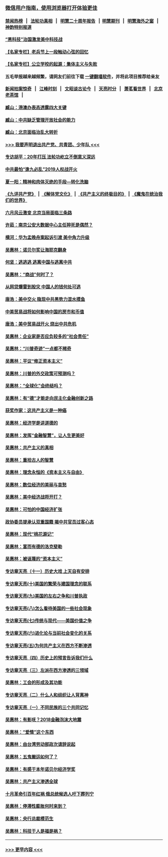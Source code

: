 ### [微信用户指南，使用浏览器打开体验更佳](https://github.com/gfw-breaker/banned-news1/blob/master/indexes/wechat-guide.md?t=0)
#### [禁闻热榜](热点新闻.md?t=0)  &nbsp;&nbsp;|&nbsp;&nbsp; [法轮功真相](https://github.com/gfw-breaker/truth/blob/master/README.md?t=0) &nbsp;&nbsp;|&nbsp;&nbsp; [明慧二十周年报告](https://github.com/gfw-breaker/mh-reports/blob/master/README.md?t=0) &nbsp;&nbsp;|&nbsp;&nbsp;[明慧期刊](https://github.com/gfw-breaker/mh-qikan) &nbsp;&nbsp;|&nbsp;&nbsp; [明慧海外之窗](https://github.com/gfw-breaker/mh-news/blob/master/README.md?t=0) &nbsp;&nbsp;|&nbsp;&nbsp; [神韵特别报道](https://github.com/gfw-breaker/mh-news/blob/master/shenyun.md?t=0)
#### [“黑科技”治国激发美中科技战](../pages/nsc423/n11638056.md?t=02031622) 
#### [【名家专栏】老兵节上一段触动心弦的回忆](../pages/nsc423/n11646016.md?t=02031622) 
#### [【名家专栏】公立学校的起源：集体主义与失败](../pages/nsc423/n11601833.md?t=02031622) 
#### 五毛举报越来越频繁，请网友们前往下载 [一键翻墙软件](https://github.com/gfw-breaker/ssr-accounts)，并将此项目推荐给亲友
#### [新闻拍案惊奇](https://github.com/gfw-breaker/banned-news1/blob/master/pages/link4.md) &nbsp;&nbsp;|&nbsp;&nbsp; [江峰时刻](https://github.com/gfw-breaker/banned-news1/blob/master/pages/link4.md) &nbsp;&nbsp;|&nbsp;&nbsp; [文昭谈古论今](https://github.com/gfw-breaker/banned-news1/blob/master/pages/link4.md) &nbsp;&nbsp;|&nbsp;&nbsp; [天亮时分](https://github.com/gfw-breaker/banned-news1/blob/master/pages/link4.md) &nbsp;&nbsp;|&nbsp;&nbsp; [萧茗看世界](https://github.com/gfw-breaker/banned-news1/blob/master/pages/link4.md) &nbsp;&nbsp;|&nbsp;&nbsp; [北京老茶馆](https://github.com/gfw-breaker/banned-news1/blob/master/pages/link4.md) &nbsp;&nbsp;|&nbsp;&nbsp; 
#### [臧山：港澳办表态透露四大关键](../pages/nsc423/n11421628.md?t=02031622) 
#### [臧山：中共缺乏管理开放社会的能力](../pages/nsc423/n11407457.md?t=02031622) 
#### [臧山：北京面临治乱大转折](../pages/nsc423/n11406895.md?t=02031622) 
#### [>>> 我要声明退出共产党、共青团、少年队 <<<](https://github.com/begood0513/goodnews/blob/master/quit/letter.md) 
#### [专访胡平：20年打压 法轮功屹立不倒意义深远](../pages/nsc423/n11398800.md?t=02031622) 
#### [中共最怕“逢九必乱”2019人权战开火](../pages/nsc423/n11385248.md?t=02031622) 
#### [夏一阳：精神和肉体灭绝的手段—转化洗脑](../pages/nsc423/n11368250.md?t=02031622) 
#### [《九评共产党》](https://github.com/begood0513/9ping.md/blob/master/README.md) &nbsp;|&nbsp; [《解体党文化》](../../../../jtdwh.md/blob/master/README.md)  &nbsp;|&nbsp; [《共产主义的终极目的》](../../../../gczydzjmd.md/blob/master/README.md) &nbsp;|&nbsp; [《魔鬼在统治我们的世界》](../../../../mgztzwmdsj.md/blob/master/README.md) 
#### [六月风云激变 北京当局面临三条路](../pages/nsc423/n11313668.md?t=02031622) 
#### [许茹：南京公安大数据中心主任猝死是偶然？](../pages/nsc423/n11064744.md?t=02031622) 
#### [横河：华为孟晚舟案起诉引渡 美中角力升级](../pages/nsc423/n11027230.md?t=02031622) 
#### [吴惠林：诺贝尔奖让海耶克翻身](../pages/nsc423/n10890049.md?t=02031622) 
#### [何坚：逃逃逃 逃离中国与逃离中共](../pages/nsc423/n10592891.md?t=02031622) 
#### [吴惠林：“商战”何时了？](../pages/nsc423/n10573558.md?t=02031622) 
#### [从网贷爆雷到股灾 中国人的钱何处可逃](../pages/nsc423/n10572800.md?t=02031622) 
#### [唐浩：美中交火 隐现中共黑势力混水摸鱼](../pages/nsc423/n10544040.md?t=02031622) 
#### [中美贸易战将如何影响中国的房市和币值](../pages/nsc423/n10543697.md?t=02031622) 
#### [唐浩：美中贸易战开火 烧出中共危机](../pages/nsc423/n10540126.md?t=02031622) 
#### [吴惠林：企业家是否应负较多的“社会责任”](../pages/nsc423/n10535022.md?t=02031622) 
#### [吴惠林：“川普奇迹”一点都不稀奇](../pages/nsc423/n10512808.md?t=02031622) 
#### [吴惠林：平议“修正资本主义”](../pages/nsc423/n10495724.md?t=02031622) 
#### [吴惠林：川普的外交政策可预测吗？](../pages/nsc423/n10462387.md?t=02031622) 
#### [吴惠林：“全球化”会终结吗？](../pages/nsc423/n10452838.md?t=02031622) 
#### [吴惠林：有“德”才能走向民主化金融创新之路](../pages/nsc423/n10432292.md?t=02031622) 
#### [获奖作家：这共产主义是一种癌](../pages/nsc423/n10431541.md?t=02031622) 
#### [吴惠林：经济学是讲道德的](../pages/nsc423/n10398014.md?t=02031622) 
#### [吴惠林：发挥“金融智慧”，让人生更美好](../pages/nsc423/n10375019.md?t=02031622) 
#### [吴惠林：共产主义的真相](../pages/nsc423/n10351394.md?t=02031622) 
#### [吴惠林：重拾古人的智慧](../pages/nsc423/n10337691.md?t=02031622) 
#### [吴惠林：理念永恒的《资本主义与自由》](../pages/nsc423/n10316274.md?t=02031622) 
#### [吴惠林：数位经济的美丽与哀愁](../pages/nsc423/n10292946.md?t=02031622) 
#### [吴惠林：美中经济战将开打？](../pages/nsc423/n10258825.md?t=02031622) 
#### [吴惠林：可怕的中国经济扩张](../pages/nsc423/n10219147.md?t=02031622) 
#### [政协委员提承认双重国籍 揭中共官员过客心态](../pages/nsc423/n10208809.md?t=02031622) 
#### [吴惠林：现代“桃花源记”](../pages/nsc423/n10185234.md?t=02031622) 
#### [吴惠林：富而有德的洛克斐勒](../pages/nsc423/n10142264.md?t=02031622) 
#### [吴惠林：被诬蔑的“资本主义”](../pages/nsc423/n10124816.md?t=02031622) 
#### [专访章天亮（十一）历史大戏 上天自有安排](../pages/nsc423/n10094905.md?t=02031622) 
#### [专访章天亮(十)美国的繁荣与建国理念的联系](../pages/nsc423/n10094899.md?t=02031622) 
#### [专访章天亮(九)美国的左右之争和川普执政](../pages/nsc423/n10094889.md?t=02031622) 
#### [专访章天亮(八)怎么看待美国的一些社会现象](../pages/nsc423/n10094857.md?t=02031622) 
#### [专访章天亮(七)传统与现代——美国价值之争](../pages/nsc423/n10093140.md?t=02031622) 
#### [专访章天亮(六)进化论与当前社会变化的关系](../pages/nsc423/n10092036.md?t=02031622) 
#### [专访章天亮(五)为何共产主义在西方不断渗透](../pages/nsc423/n10083620.md?t=02031622) 
#### [专访章天亮（四）历史上的预言告诉我们什么](../pages/nsc423/n10083606.md?t=02031622) 
#### [专访章天亮（三）左派在西方渗透的三领域](../pages/nsc423/n10081115.md?t=02031622) 
#### [吴惠林：工会的形成及其功能](../pages/nsc423/n10080633.md?t=02031622) 
#### [专访章天亮（二）什么人和组织让人背离神](../pages/nsc423/n10076637.md?t=02031622) 
#### [专访章天亮（一）不同民族的三个共同记忆](../pages/nsc423/n10074188.md?t=02031622) 
#### [吴惠林：有影呒？2018金融泡沫大地震](../pages/nsc423/n10040534.md?t=02031622) 
#### [吴惠林：“爱情”这个东西](../pages/nsc423/n10019423.md?t=02031622) 
#### [吴惠林：由台湾劳动部政次请辞说起](../pages/nsc423/n9979679.md?t=02031622) 
#### [吴惠林：五鬼搬运如何了？](../pages/nsc423/n9925338.md?t=02031622) 
#### [吴惠林：有感于本年诺贝尔经济学奖](../pages/nsc423/n9871883.md?t=02031622) 
#### [吴惠林：共产主义渗透全球](../pages/nsc423/n9812748.md?t=02031622) 
#### [十月革命引百年红祸 俄总统候选人吁下葬列宁](../pages/nsc423/n9810182.md?t=02031622) 
#### [吴惠林：停滞性膨胀何时来到？](../pages/nsc423/n9764136.md?t=02031622) 
#### [吴惠林：央行总裁模范生](../pages/nsc423/n9728134.md?t=02031622) 
#### [吴惠林：科技于人是福是祸？](../pages/nsc423/n9672982.md?t=02031622) 

----
#### [ >>> 更早内容 <<< ](../indexes/nsc423-earlier.md)
